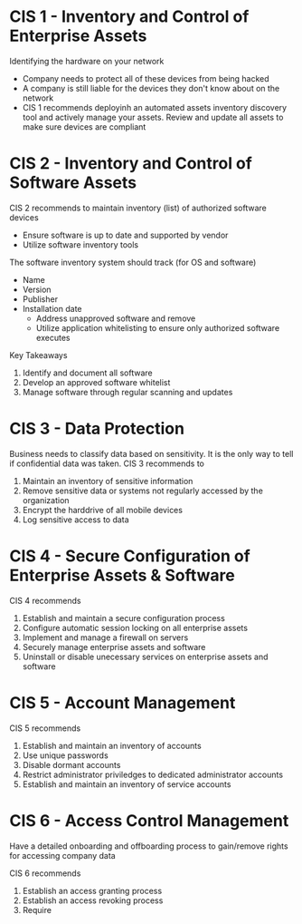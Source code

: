 # CIS 1 - Inventory and Control of Enterprise Assets
Identifying the hardware on your network 
- Company needs to protect all of these devices from being hacked
- A company is still liable for the devices they don't know about on the network
- CIS 1 recommends deployinh an automated assets inventory discovery tool and actively manage your assets. Review and update all assets to make sure devices are compliant

# CIS 2 - Inventory and Control of Software Assets
CIS 2 recommends to maintain inventory (list) of authorized software devices
- Ensure software is up to date and supported by vendor
- Utilize software inventory tools

The software inventory system should track (for OS and software)
- Name
- Version
- Publisher
- Installation date
  - Address unapproved software and remove
  - Utilize application whitelisting to ensure only authorized software executes
 
Key Takeaways
1. Identify and document all software
2. Develop an approved software whitelist
3. Manage software through regular scanning and updates

# CIS 3 - Data Protection
Business needs to classify data based on sensitivity. It is the only way to tell if confidential data was taken.
CIS 3 recommends to
1. Maintain an inventory of sensitive information
2. Remove sensitive data or systems not regularly accessed by the organization
3. Encrypt the harddrive of all mobile devices
4. Log sensitive access to data

# CIS 4 - Secure Configuration of Enterprise Assets & Software
CIS 4 recommends 
1. Establish and maintain a secure configuration process
2. Configure automatic session locking on all enterprise assets
3. Implement and manage a firewall on servers
4. Securely manage enterprise assets and software
5. Uninstall or disable unecessary services on enterprise assets and software

# CIS 5 - Account Management
CIS 5 recommends
1. Establish and maintain an inventory of accounts
2. Use unique passwords
3. Disable dormant accounts
4. Restrict administrator priviledges to dedicated administrator accounts
5. Establish and maintain an inventory of service accounts 

# CIS 6 - Access Control Management 
Have a detailed onboarding and offboarding process to gain/remove rights for accessing company data

CIS 6 recommends 
1. Establish an access granting process
2. Establish an access revoking process
3. Require 
